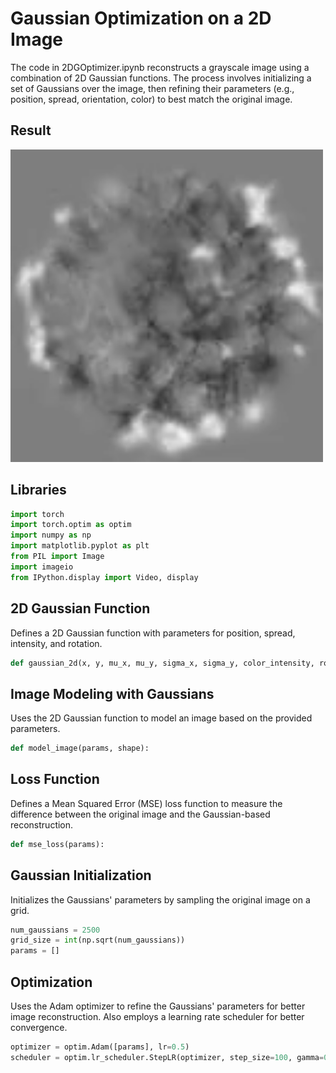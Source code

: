 # Gaussian Optimization on a 2D Image

The code in 2DGOptimizer.ipynb reconstructs a grayscale image using a combination of 2D Gaussian functions. The process involves initializing a set of Gaussians over the image, then refining their parameters (e.g., position, spread, orientation, color) to best match the original image.

## Result
<img src="https://raw.githubusercontent.com/uynitsuj/2DGaussianOptimization/main/data/gaussian_reconstruction.gif" width="500" height="500">


## Libraries
```python
import torch
import torch.optim as optim
import numpy as np
import matplotlib.pyplot as plt
from PIL import Image
import imageio
from IPython.display import Video, display
```

## 2D Gaussian Function
Defines a 2D Gaussian function with parameters for position, spread, intensity, and rotation.

```python
def gaussian_2d(x, y, mu_x, mu_y, sigma_x, sigma_y, color_intensity, rotation_angle):
```

## Image Modeling with Gaussians
Uses the 2D Gaussian function to model an image based on the provided parameters.

```python
def model_image(params, shape):
```

## Loss Function
Defines a Mean Squared Error (MSE) loss function to measure the difference between the original image and the Gaussian-based reconstruction.

```python
def mse_loss(params):
```

## Gaussian Initialization
Initializes the Gaussians' parameters by sampling the original image on a grid.

```python
num_gaussians = 2500
grid_size = int(np.sqrt(num_gaussians))
params = []
```

## Optimization
Uses the Adam optimizer to refine the Gaussians' parameters for better image reconstruction. Also employs a learning rate scheduler for better convergence.

```python
optimizer = optim.Adam([params], lr=0.5) 
scheduler = optim.lr_scheduler.StepLR(optimizer, step_size=100, gamma=0.7)
```

